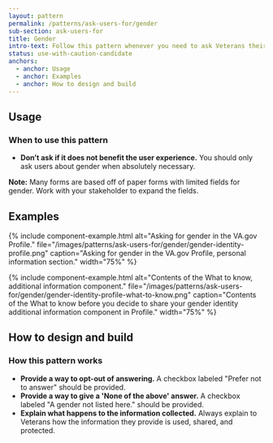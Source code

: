 ```yaml
---
layout: pattern
permalink: /patterns/ask-users-for/gender
sub-section: ask-users-for
title: Gender
intro-text: Follow this pattern whenever you need to ask Veterans their gender. 
status: use-with-caution-candidate
anchors:
  - anchor: Usage
  - anchor: Examples
  - anchor: How to design and build
---
```


## Usage

### When to use this pattern

* **Don’t ask if it does not benefit the user experience.** You should only ask users about gender when absolutely necessary.  

**Note:** Many forms are based off of paper forms with limited fields for gender. Work with your stakeholder to expand the fields.

## Examples

{% include component-example.html alt="Asking for gender in the VA.gov Profile." file="/images/patterns/ask-users-for/gender/gender-identity-profile.png" caption="Asking for gender in the VA.gov Profile, personal information section." width="75%" %}

{% include component-example.html alt="Contents of the What to know, additional information component." file="/images/patterns/ask-users-for/gender/gender-identity-profile-what-to-know.png" caption="Contents of the What to know before you decide to share your gender identity additional information component in Profile." width="75%" %}

## How to design and build

### How this pattern works

<!-- We didn't do this due to a backend constraint. * **Give Veterans the option of picking more than one gender they could identify with.** Always use checkboxes so that Veterans can identify with multiple descriptions. -->
* **Provide a way to opt-out of answering.** A checkbox labeled "Prefer not to answer" should be provided.
* **Provide a way to give a 'None of the above' answer.** A checkbox labeled "A gender not listed here." should be provided.
* **Explain what happens to the information collected.** Always explain to Veterans how the information they provide is used, shared, and protected.